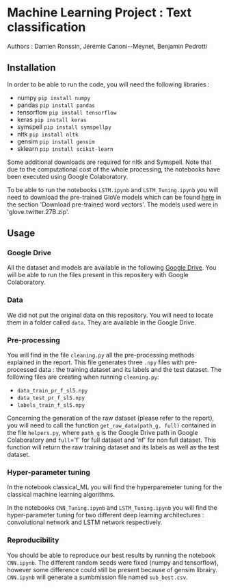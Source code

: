 # Machine Learning Project : Text classification

Authors : Damien Ronssin, Jérémie Canoni--Meynet, Benjamin Pedrotti

## Installation

In order to be able to run the code, you will need the following libraries :
* numpy `pip install numpy`
* pandas `pip install pandas`
* tensorflow `pip install tensorflow`
* keras `pip install keras`
* symspell `pip install symspellpy`
* nltk `pip install nltk`
* gensim `pip install gensim`
* sklearn `pip install scikit-learn`

Some additional downloads are required for nltk and Symspell. Note that due to the computational cost of the whole processing, the notebooks have been executed using Google Colaboratory.

To be able to run the notebooks `LSTM.ipynb` and `LSTM_Tuning.ipynb` you will need to download the pre-trained GloVe models which can be found [here](https://nlp.stanford.edu/projects/glove/) in the section 'Download pre-trained word vectors'. The models used were in 'glove.twitter.27B.zip'.

## Usage

### Google Drive 

All the dataset and models are available in the following [Google Drive](https://drive.google.com/drive/u/0/folders/1kfIeQY8I9o6rM-P5FtFLcdiIcobS4U25). You will be able to run the files present in this repositery with Google Colaboratory.

### Data

We did not put the original data on this repository. You will need to locate them in a folder called `data`. They are available in the Google Drive.

### Pre-processing

You will find in the file `cleaning.py` all the pre-processing methods explained in the report. This file generates three `.npy` files  with pre-processed data : the training dataset and its labels and the test dataset.
The following files are creating when running `cleaning.py`: 
* `data_train_pr_f_sl5.npy`
* `data_test_pr_f_sl5.npy`
* `labels_train_f_sl5.npy`

Concerning the generation of the raw dataset (please refer to the report), you will need to call the function `get_raw_data(path_g, full)` contained in the file `helpers.py`, where `path_g` is the Google Drive path in Google Colaboratory and `full`='f' for full dataset and 'nf' for non full dataset. This function will return the raw training dataset and its labels as well as the test dataset. 

### Hyper-parameter tuning

In the notebook classical_ML you will find the hyperparemeter tuning for the classical machine learning algorithms.

In the notebooks `CNN_Tuning.ipynb` and `LSTM_Tuning.ipynb` you will find the hyper-parameter tuning for two different deep learning architectures : convolutional network and LSTM network respectively.


### Reproducibility 

You should be able to reproduce our best results by running the notebook `CNN.ipynb`. The different random seeds were fixed (numpy and tensorflow), however some difference could still be present because of gensim librairy. `CNN.ipynb` will generate a sumbmission file named `sub_best.csv`.

